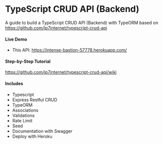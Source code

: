# TypeScript CRUD API (Backend)

A guide to build a TypeScript CRUD API (Backend) with TypeORM based on https://github.com/jp7internet/typescript-crud-api

####  Live Demo

* This API: https://intense-bastion-57778.herokuapp.com/

#### Step-by-Step Tutorial

https://github.com/jp7internet/typescript-crud-api/wiki

#### Includes

* Typescript
* Express Restful CRUD
* TypeORM
* Associations
* Validations
* Rate Limit
* Seed
* Documentation with Swagger
* Deploy with Heroku
